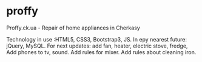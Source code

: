 # proffy
Proffy.ck.ua - Repair of home appliances in Cherkasy

Technology in use :HTML5, CSS3, Bootstrap3, JS.
In еру nearest future: jQuery, MySQL.
For next updates: add fan, heater, electric stove, fredge, Add phones to tv, sound. Add rules for mixer. Add rules about cleaning iron.